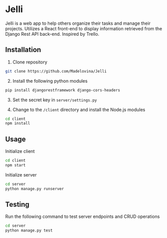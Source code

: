 # Jelli

Jelli is a web app to help others organize their tasks and manage their projects. Utilizes a React front-end to display information retrieved from the Django Rest API back-end. Inspired by Trello.

## Installation

1. Clone repository

```bash
git clone https://github.com/Madelovina/Jelli
```

2. Install the following python modules

```bash
pip install djangorestframework django-cors-headers
```

3. Set the secret key in `server/settings.py`

4. Change to the `/client` directory and install the Node.js modules

```bash
cd client
npm install
```

## Usage

Initialize client

```bash
cd client
npm start
```

Initialize server

```bash
cd server
python manage.py runserver
```

## Testing

Run the following command to test server endpoints and CRUD operations

```bash
cd server
python manage.py test
```
